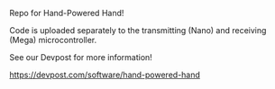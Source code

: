 Repo for Hand-Powered Hand!

Code is uploaded separately to the transmitting (Nano) and receiving (Mega) microcontroller.

See our Devpost for more information!

https://devpost.com/software/hand-powered-hand
